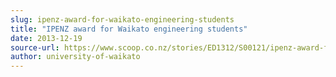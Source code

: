 ```yaml
---
slug: ipenz-award-for-waikato-engineering-students
title: "IPENZ award for Waikato engineering students"
date: 2013-12-19
source-url: https://www.scoop.co.nz/stories/ED1312/S00121/ipenz-award-for-waikato-engineering-students.htm
author: university-of-waikato
---
```

